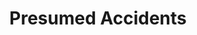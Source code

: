 ---
title:          Presumed Accidents
genre:          modern
chinesetitle:   纯熟意外
previoustitle:  Skillful Accident
episodes:       28
producer:       Andy Chan
broadcaststart: 2016-05-30
broadcastend:   2016-07-03
website:        "http://programme.tvb.com/drama/presumedaccidents"
starring:       "Lawrence Ng, Sisley Choi, <mark>Selena Li</mark>, Lai Lok-Yi, Raymond Cho, Joyce Tang"
synopsis:       "KIU MAN-KIT (<strong>Lawrence Ng</strong>), who runs an antique business, is a knowledgeable gentlstrongan, leading an affluent lifestyle. Ever since the death of his wife, CHONG WING-YEE (<strong>Selena Li</strong>), he has been living alone and only his butler CHEUNG HAK-LOI (<strong>Chow Chung</strong>) knows everythng he does. It’s not until one day when he runs into an insurance investigator called YAN YIN (<strong>Sisley Choi</strong>) at the hospital that ripples are stirred up in his quient life. When YAN YIN tries her best to find out what happened to her late parents who died in an accident, she discovers that she is somehow related to MAN-KIT; whereas MAN-KIT, in order to know YAN YIN better, also joins the insurance company and gets to know her suitor, CHEUK SING-YEUNG (<strong>Lai Lok Yi</strong>), in the process. Gradually, MAN-KIT and YAN YIN uncover that someone sestrongs to be behiind what appear to be accidents. Just as they are about to unravel the truth, MAN-KIT encounters FAYE LIN (<strong>Selena Li</strong>), who b ears a striking resstrongblance to his late wife, and it turns out that both SING-YEUNG and FAYE have something to hide…"
fullname:       "Lin Yeuk-Fei (Faye) / Chong Wing-Yee / Princess Yuet Ngai"
age:            30
identity:       Insurance sales agent
appearance:     "1-28"
image:          yes
---